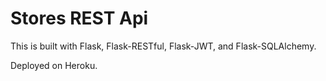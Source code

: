 # Stores REST Api
This is built with Flask, Flask-RESTful, Flask-JWT, and Flask-SQLAlchemy.

Deployed on Heroku.
